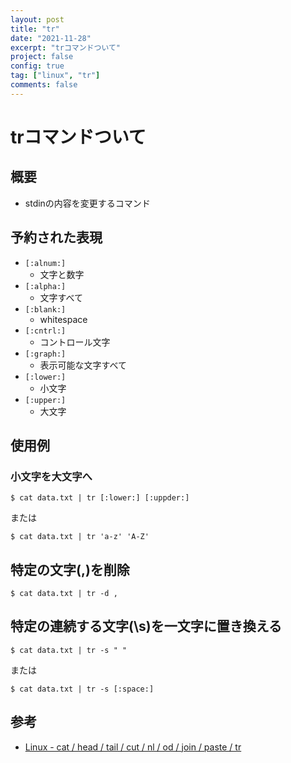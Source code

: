 ```yaml
---
layout: post
title: "tr"
date: "2021-11-28"
excerpt: "trコマンドついて"
project: false
config: true
tag: ["linux", "tr"]
comments: false
---
```


# trコマンドついて

## 概要
 - stdinの内容を変更するコマンド

## 予約された表現
 - `[:alnum:]`
   - 文字と数字
 - `[:alpha:]`
   - 文字すべて
 - `[:blank:]`
   - whitespace
 - `[:cntrl:]`
   - コントロール文字
 - `[:graph:]`
   - 表示可能な文字すべて
 - `[:lower:]`
   - 小文字
 - `[:upper:]`
   - 大文字

## 使用例

### 小文字を大文字へ

```console
$ cat data.txt | tr [:lower:] [:uppder:]
```

または

```console
$ cat data.txt | tr 'a-z' 'A-Z'
```

## 特定の文字(,)を削除

```console
$ cat data.txt | tr -d ,
```

## 特定の連続する文字(\s)を一文字に置き換える

```console
$ cat data.txt | tr -s " "
```
または

```console
$ cat data.txt | tr -s [:space:]
```

## 参考
 - [Linux - cat / head / tail / cut / nl / od / join / paste / tr](https://www.infraeye.com/study/linuxz11.html)
